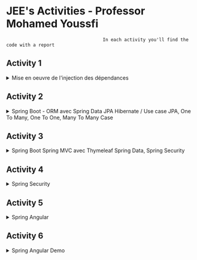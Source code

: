   # JEE's Activities - Professor Mohamed Youssfi
                                        In each activity you'll find the code with a report                                        

## Activity 1 
<details>
<summary>Mise en oeuvre de l'injection des dépendances</summary>
  
#### part 1 : https://github.com/HousnaAghzer/Aghzer-Housna-JEE/tree/master/enset_ioc
- report : https://github.com/HousnaAghzer/Aghzer-Housna-JEE/blob/master/enset_ioc/README.md

#### part 2 : https://github.com/HousnaAghzer/Aghzer-Housna-JEE/tree/master/enset_ioc_2
- report : https://github.com/HousnaAghzer/Aghzer-Housna-JEE/blob/master/enset_ioc_2/README.md
  
</details>

## Activity 2 
<details>
<summary>Spring Boot - ORM avec Spring Data JPA Hibernate / Use case JPA, One To Many, One To One, Many To Many Case</summary>
  
#### part 1 : https://github.com/HousnaAghzer/Aghzer-Housna-JEE/tree/master/jpa-ap
- report : https://github.com/HousnaAghzer/Aghzer-Housna-JEE/blob/master/jpa-ap/README.md

#### part 2 : https://github.com/HousnaAghzer/Aghzer-Housna-JEE/tree/master/hospital
- report : https://github.com/HousnaAghzer/Aghzer-Housna-JEE/blob/master/hospital/README.md

#### part 3 : https://github.com/HousnaAghzer/Aghzer-Housna-JEE/tree/master/jpa-emsi
- report : https://github.com/HousnaAghzer/Aghzer-Housna-JEE/blob/master/jpa-emsi/README.md
</details>

## Activity 3
<details>
<summary>Spring Boot Spring MVC avec Thymeleaf Spring Data, Spring Security</summary>
  
https://github.com/HousnaAghzer/Aghzer-Housna-JEE/tree/master/patients-mvc
- report : https://github.com/HousnaAghzer/Aghzer-Housna-JEE/blob/master/patients-mvc/README.md
</details>

## Activity 4
<details>
<summary>Spring Security</summary>
  
https://github.com/HousnaAghzer/Aghzer-Housna-JEE/tree/master/unsecured-hospital-app-main
- report : https://github.com/HousnaAghzer/Aghzer-Housna-JEE/blob/master/unsecured-hospital-app-main/README.md
</details>

## Activity 5
<details>
<summary>Spring Angular</summary>
  
- Backend Part 1 & 2: https://github.com/HousnaAghzer/Aghzer-Housna-JEE/tree/master/ebanking-backend
- report : https://github.com/HousnaAghzer/Aghzer-Housna-JEE/tree/master/ebanking-backend/README.md
- Frontend : In progress ....
</details>

## Activity 6
<details>
<summary>Spring Angular Demo</summary>
https://github.com/HousnaAghzer/Aghzer-Housna-JEE/tree/master/emsi-app
</details>




